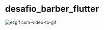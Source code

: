 # desafio_barber_flutter


 
![ezgif com-video-to-gif](https://github.com/DevLSerrano/desafio_barber_flutter/assets/62712813/218e7822-fdb8-4bf8-982f-24d6a2304c17)

